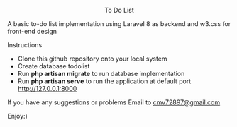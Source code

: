 <p align="center">To Do List</p>
<p>A basic to-do list implementation using Laravel 8 as backend and w3.css for front-end design</p>

Instructions

<ul>
    <li>Clone this github repository onto your local system</li>
    <li>Create database todolist</li>
    <li>Run <strong>php artisan migrate</strong> to run database implementation</li>
    <li>Run <strong>php artisan serve</strong> to run the application at default port <a href="http://127.0.0.1:8000" target="_blank">http://127.0.0.1:8000</a></li>
</ul>

If you have any suggestions or problems Email to <a href="mailto:cmv72897@gmail.com">cmv72897@gmail.com</a>

Enjoy:)
